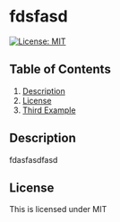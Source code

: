 # fdsfasd
[![License: MIT](https://img.shields.io/badge/License-MIT-yellow.svg)](https://opensource.org/licenses/MIT)
## Table of Contents
1. [Description](#description)
2. [License](#license)
3. [Third Example](#third-example)

## Description
fdasfasdfasd

## License
This is licensed under MIT


